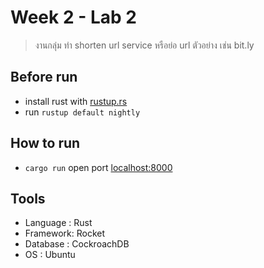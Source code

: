 # Week 2 - Lab 2
> งานกลุ่ม ทำ shorten url service หรือย่อ url ตัวอย่าง เช่น bit.ly

## Before run

- install rust with [rustup.rs](https://rustup.rs/)
- run `rustup default nightly`

## How to run

- `cargo run` open port [localhost:8000](http://localhost:8000)

## Tools 

- Language : Rust
- Framework: Rocket
- Database : CockroachDB
- OS       : Ubuntu
